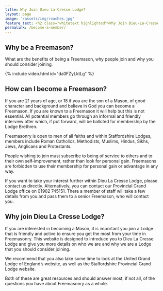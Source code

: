 ```yaml
---
title: Why Join Dieu La Cresse Lodge?
layout: page
image: '/assets/img/roaches.jpg'
feature_text: <h2 class="whitetext highlighted">Why Join Dieu-La-Cresse Lodge?</h2>
permalink: /become-a-member/
---
```


## Why be a Freemason?
What are the benefits of being a Freemason, why people join and why you should consider joining.

{% include video.html id="da0FZyLktLg" %}

## How can I become a Freemason?

If you are 21 years of age, or 18 if you are the son of a Mason, of good character and background and believe in God you can become a Freemason. If you are known to a Freemason it will help but this is not essential. All potential members go through an informal and friendly interview after which, if put forward, will be balloted for membership by the Lodge Brethren.

Freemasonry is open to men of all faiths and within Staffordshire Lodges, members include Roman Catholics, Methodists, Muslims, Hindus, Sikhs, Jews, Anglicans and Protestants.

People wishing to join must subscribe to being of service to others and to their own self-improvement, rather than look for personal gain. Freemasons are forbidden to use their membership for personal gain or advantage in any way.

If you want to take your interest further within Dieu La Cresse Lodge, please contact us directly. Alternatively, you can contact our Provincial Grand Lodge office on 01902 745151. There a member of staff will take a few details from you and pass them to a senior Freemason, who will contact you.

## Why join Dieu La Cresse Lodge?

If you are interested in becoming a Mason, it is important you join a Lodge that is friendly and active to ensure you get the most from your time in Freemasonry. This website is designed to introduce you to Dieu La Cresse Lodge and give you more details on who we are and why we are a Lodge that you should consider joining.

We recommend that you also take some time to look at the United Grand Lodge of England’s website, as well as the Staffordshire Provincial Grand Lodge website.

Both of these are great resources and should answer most, if not all, of the questions you have about Freemasonry as a whole.